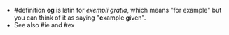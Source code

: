 - #definition **eg** is latin for *exempli gratia*, which means "for example" but you can think of it as saying "**e**xample **g**iven".
- See also #ie and #ex